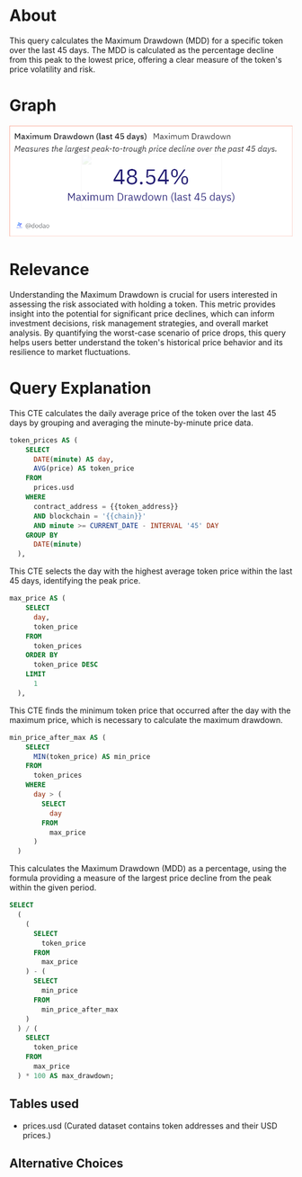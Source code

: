 # About

This query calculates the Maximum Drawdown (MDD) for a specific token over the last 45 days. The MDD is calculated as the percentage decline from this peak to the lowest price, offering a clear measure of the token's price volatility and risk.

# Graph

![maximumDrawdown](maximum-drawdown.png)

# Relevance

Understanding the Maximum Drawdown is crucial for users interested in assessing the risk associated with holding a token. This metric provides insight into the potential for significant price declines, which can inform investment decisions, risk management strategies, and overall market analysis. By quantifying the worst-case scenario of price drops, this query helps users better understand the token's historical price behavior and its resilience to market fluctuations.

# Query Explanation

This CTE calculates the daily average price of the token over the last 45 days by grouping and averaging the minute-by-minute price data.

```sql
token_prices AS (
    SELECT
      DATE(minute) AS day,
      AVG(price) AS token_price
    FROM
      prices.usd
    WHERE
      contract_address = {{token_address}}
      AND blockchain = '{{chain}}'
      AND minute >= CURRENT_DATE - INTERVAL '45' DAY
    GROUP BY
      DATE(minute)
  ),
```

This CTE selects the day with the highest average token price within the last 45 days, identifying the peak price.

```sql
max_price AS (
    SELECT
      day,
      token_price
    FROM
      token_prices
    ORDER BY
      token_price DESC
    LIMIT
      1
  ),
```

This CTE finds the minimum token price that occurred after the day with the maximum price, which is necessary to calculate the maximum drawdown.

```sql
min_price_after_max AS (
    SELECT
      MIN(token_price) AS min_price
    FROM
      token_prices
    WHERE
      day > (
        SELECT
          day
        FROM
          max_price
      )
  )
```

This calculates the Maximum Drawdown (MDD) as a percentage, using the formula providing a measure of the largest price decline from the peak within the given period.

```sql
SELECT
  (
    (
      SELECT
        token_price
      FROM
        max_price
    ) - (
      SELECT
        min_price
      FROM
        min_price_after_max
    )
  ) / (
    SELECT
      token_price
    FROM
      max_price
  ) * 100 AS max_drawdown;
```

## Tables used

- prices.usd (Curated dataset contains token addresses and their USD prices.)

## Alternative Choices
